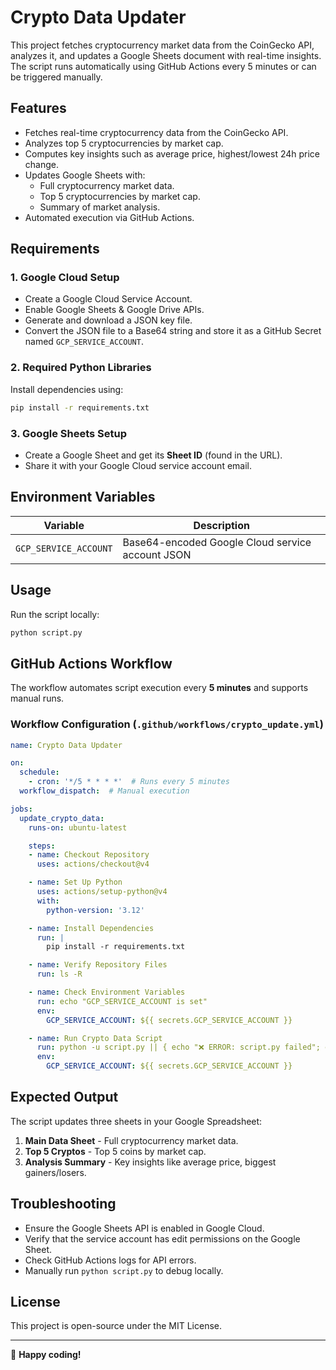 # Crypto Data Updater

This project fetches cryptocurrency market data from the CoinGecko API, analyzes it, and updates a Google Sheets document with real-time insights. The script runs automatically using GitHub Actions every 5 minutes or can be triggered manually.

## Features
- Fetches real-time cryptocurrency data from the CoinGecko API.
- Analyzes top 5 cryptocurrencies by market cap.
- Computes key insights such as average price, highest/lowest 24h price change.
- Updates Google Sheets with:
  - Full cryptocurrency market data.
  - Top 5 cryptocurrencies by market cap.
  - Summary of market analysis.
- Automated execution via GitHub Actions.

## Requirements
### **1. Google Cloud Setup**
- Create a Google Cloud Service Account.
- Enable Google Sheets & Google Drive APIs.
- Generate and download a JSON key file.
- Convert the JSON file to a Base64 string and store it as a GitHub Secret named `GCP_SERVICE_ACCOUNT`.

### **2. Required Python Libraries**
Install dependencies using:
```sh
pip install -r requirements.txt
```

### **3. Google Sheets Setup**
- Create a Google Sheet and get its **Sheet ID** (found in the URL).
- Share it with your Google Cloud service account email.

## Environment Variables
| Variable | Description |
|----------|-------------|
| `GCP_SERVICE_ACCOUNT` | Base64-encoded Google Cloud service account JSON |

## Usage
Run the script locally:
```sh
python script.py
```

## GitHub Actions Workflow
The workflow automates script execution every **5 minutes** and supports manual runs.

### **Workflow Configuration (`.github/workflows/crypto_update.yml`)**
```yaml
name: Crypto Data Updater

on:
  schedule:
    - cron: '*/5 * * * *'  # Runs every 5 minutes
  workflow_dispatch:  # Manual execution

jobs:
  update_crypto_data:
    runs-on: ubuntu-latest

    steps:
    - name: Checkout Repository
      uses: actions/checkout@v4

    - name: Set Up Python
      uses: actions/setup-python@v4
      with:
        python-version: '3.12'

    - name: Install Dependencies
      run: |
        pip install -r requirements.txt

    - name: Verify Repository Files
      run: ls -R

    - name: Check Environment Variables
      run: echo "GCP_SERVICE_ACCOUNT is set"
      env:
        GCP_SERVICE_ACCOUNT: ${{ secrets.GCP_SERVICE_ACCOUNT }}

    - name: Run Crypto Data Script
      run: python -u script.py || { echo "❌ ERROR: script.py failed"; exit 1; }
      env:
        GCP_SERVICE_ACCOUNT: ${{ secrets.GCP_SERVICE_ACCOUNT }}
```

## Expected Output
The script updates three sheets in your Google Spreadsheet:
1. **Main Data Sheet** - Full cryptocurrency market data.
2. **Top 5 Cryptos** - Top 5 coins by market cap.
3. **Analysis Summary** - Key insights like average price, biggest gainers/losers.

## Troubleshooting
- Ensure the Google Sheets API is enabled in Google Cloud.
- Verify that the service account has edit permissions on the Google Sheet.
- Check GitHub Actions logs for API errors.
- Manually run `python script.py` to debug locally.

## License
This project is open-source under the MIT License.

---
🚀 **Happy coding!**

